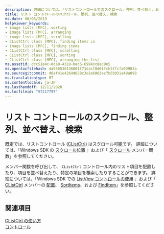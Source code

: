 ```yaml
---
description: 詳細については、「リストコントロールでのスクロール、整列、並べ替え、および検索」を参照してください。
title: リスト コントロールのスクロール、整列、並べ替え、検索
ms.date: 06/03/2019
helpviewer_keywords:
- image lists [MFC], sorting
- image lists [MFC], arranging
- image lists [MFC], scrolling
- CListCtrl class [MFC], finding items in
- image lists [MFC], finding items
- CListCtrl class [MFC], scrolling
- CListCtrl class [MFC], sorting
- CListCtrl class [MFC], arranging the list
ms.assetid: dcc51e4c-0ca8-4319-bec5-6994cc8ac9e5
ms.openlocfilehash: 4a936530136001f71dacf0d61fcb5ffcfa99983a
ms.sourcegitcommit: d6af41e42699628c3e2e6063ec7b03931a49a098
ms.translationtype: MT
ms.contentlocale: ja-JP
ms.lasthandoff: 12/11/2020
ms.locfileid: "97217797"
---
```

# <a name="scrolling-arranging-sorting-and-finding-in-list-controls"></a>リスト コントロールのスクロール、整列、並べ替え、検索

既定では、リストコントロール ([CListCtrl](../mfc/reference/clistctrl-class.md)) はスクロール可能です。 詳細については、「Windows SDK の [スクロール位置](/windows/win32/Controls/using-list-view-controls) 」および「 [スクロール](../mfc/reference/clistctrl-class.md#scroll) メンバー関数」を参照してください。

メンバー関数を呼び出して、 `CListCtrl` コントロール内のリスト項目を配置したり、項目を並べ替えたり、特定の項目を検索したりすることができます。 詳細については、「Windows SDK での [ListView コントロールの使用](/windows/win32/Controls/using-list-view-controls) 」および「 [CListCtrl](../mfc/reference/clistctrl-class.md) メンバーの [配置](../mfc/reference/clistctrl-class.md#arrange)、 [SortItems](../mfc/reference/clistctrl-class.md#sortitems)、および [FindItem](../mfc/reference/clistctrl-class.md#finditem)」を参照してください。

## <a name="see-also"></a>関連項目

[CListCtrl の使い方](../mfc/using-clistctrl.md)<br/>
[コントロール](../mfc/controls-mfc.md)

